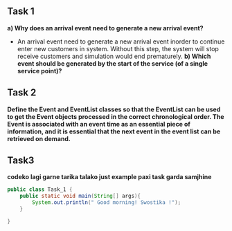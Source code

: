 ## Task 1

**a) Why does an arrival event need to generate a new arrival event?**
- An arrival event need to generate a new arrival event inorder to continue enter new customers in system. Without this step, the system will stop receive customers and simulation would end prematurely.
**b) Which event should be generated by the start of the service (of a single service point)?**

## Task 2
**Define the Event and EventList classes so that the EventList can be used to get the Event objects processed in the correct chronological order. The Event is associated with an event time as an essential piece of information, and it is essential that the next event in the event list can be retrieved on demand.**

## Task3

**codeko lagi garne tarika talako just example paxi task garda samjhine**

```java
public class Task_1 {
    public static void main(String[] args){
        System.out.println(" Good morning! Swostika !");
    }

}
```

